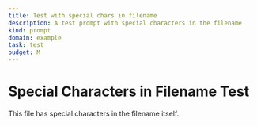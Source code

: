 ```yaml
---
title: Test with special chars in filename
description: A test prompt with special characters in the filename
kind: prompt
domain: example
task: test
budget: M
---
```


# Special Characters in Filename Test

This file has special characters in the filename itself.
